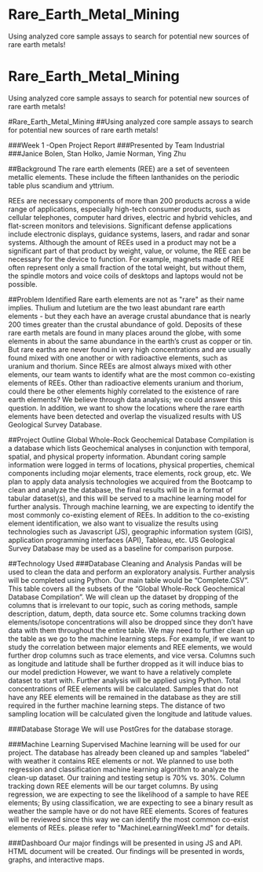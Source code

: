 # Rare_Earth_Metal_Mining
Using analyzed core sample assays to search for potential new sources of rare earth metals!
# Rare_Earth_Metal_Mining
Using analyzed core sample assays to search for potential new sources of rare earth metals!

#Rare_Earth_Metal_Mining
##Using analyzed core sample assays to search for potential new sources of rare earth metals!

###Week 1 -Open Project Report
###Presented by Team Industrial
###Janice Bolen, Stan Holko, Jamie Norman, Ying Zhu

##Background
The rare earth elements (REE) are a set of seventeen metallic elements. These include the fifteen lanthanides on the periodic table plus scandium and yttrium.
 
REEs are necessary components of more than 200 products across a wide range of applications, especially high-tech consumer products, such as cellular telephones, computer hard drives, electric and hybrid vehicles, and flat-screen monitors and televisions. Significant defense applications include electronic displays, guidance systems, lasers, and radar and sonar systems. Although the amount of REEs used in a product may not be a significant part of that product by weight, value, or volume, the REE can be necessary for the device to function. For example, magnets made of REE often represent only a small fraction of the total weight, but without them, the spindle motors and voice coils of desktops and laptops would not be possible.
 
##Problem Identified
Rare earth elements are not as "rare" as their name implies. Thulium and lutetium are the two least abundant rare earth elements - but they each have an average crustal abundance that is nearly 200 times greater than the crustal abundance of gold. Deposits of these rare earth metals are found in many places around the globe, with some elements in about the same abundance in the earth’s crust as copper or tin. But rare earths are never found in very high concentrations and are usually found mixed with one another or with radioactive elements, such as uranium and thorium. Since REEs are almost always mixed with other elements, our team wants to identify what are the most common co-existing elements of REEs. Other than radioactive elements uranium and thorium, could there be other elements highly correlated to the existence of rare earth elements? We believe through data analysis; we could answer this question. In addition, we want to show the locations where the rare earth elements have been detected and overlap the visualized results with US Geological Survey Database.

##Project Outline
Global Whole-Rock Geochemical Database Compilation is a database which lists Geochemical analyses in conjunction with temporal, spatial, and physical property information. Abundant coring sample information were logged in terms of locations, physical properties, chemical components including mojar elements, trace elements, rock group, etc. We plan to apply data analysis technologies we acquired from the Bootcamp to clean and analyze the database, the final results will be in a format of tabular dataset(s), and this will be served to a machine learning model for further analysis. Through machine learning, we are expecting to identify the most commonly co-existing element of REEs. In addition to the co-existing element identification, we also want to visualize the results using technologies such as Javascript (JS), geographic information system (GIS), application programming interfaces (API), Tableau, etc. US Geological Survey Database may be used as a baseline for comparison purpose.

##Technology Used
###Database Cleaning and Analysis
Pandas will be used to clean the data and perform an exploratory analysis. Further analysis will be completed using Python. Our main table would be “Complete.CSV”. This table covers all the subsets of the “Global Whole-Rock Geochemical Database Compilation”. We will clean up the dataset by dropping of the columns that is irrelevant to our topic, such as coring methods, sample description, datum, depth, data source etc. Some columns tracking down elements/isotope concentrations will also be dropped since they don’t have data with them throughout the entire table. We may need to further clean up the table as we go to the machine learning steps. For example, if we want to study the correlation between major elements and REE elements, we would further drop columns such as trace elements, and vice versa. Columns such as longitude and latitude shall be further dropped as it will induce bias to our model prediction However, we want to have a relatively complete dataset to start with. Further analysis will be applied using Python. Total concentrations of REE elements will be calculated. Samples that do not have any REE elements will be remained in the database as they are still required in the further machine learning steps. The distance of two sampling location will be calculated given the longitude and latitude values.

###Database Storage
We will use PostGres for the database storage.

###Machine Learning
Supervised Machine learning will be used for our project. The database has already been cleaned up and samples “labeled” with weather it contains REE elements or not. We planned to use both regression and classification machine learning algorithm to analyze the clean-up dataset. Our training and testing setup is 70% vs. 30%. Column tracking down REE elements will be our target columns. By using regression, we are expecting to see the likelihood of a sample to have REE elements; By using classification, we are expecting to see a binary result as weather the sample have or do not have REE elements. Scores of features will be reviewed since this way we can identify the most common co-exist elements of REEs.
please refer to "MachineLearningWeek1.md" for details.

###Dashboard
Our major findings will be presented in using JS and API. HTML document will be created. Our findings will be presented in words, graphs, and interactive maps.
